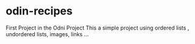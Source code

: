# odin-recipes
First Project in the Odni Project
This a simple project using ordered lists , undordered lists, images, links ...
